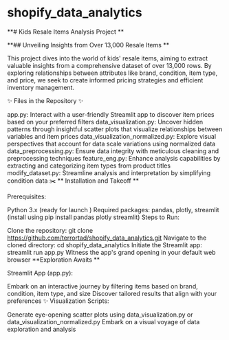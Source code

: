# shopify_data_analytics

**# Kids Resale Items Analysis Project **

**## Unveiling Insights from Over 13,000 Resale Items **

This project dives into the world of kids' resale items, aiming to extract valuable insights from a comprehensive dataset of over 13,000 rows. By exploring relationships between attributes like brand, condition, item type, and price, we seek to create informed pricing strategies and efficient inventory management.

✨ Files in the Repository ✨

app.py: Interact with a user-friendly Streamlit app to discover item prices based on your preferred filters
data_visualization.py: Uncover hidden patterns through insightful scatter plots that visualize relationships between variables and item prices
data_visualization_normalized.py: Explore visual perspectives that account for data scale variations using normalized data
data_preprocessing.py: Ensure data integrity with meticulous cleaning and preprocessing techniques
feature_eng.py: Enhance analysis capabilities by extracting and categorizing item types from product titles ️
modify_dataset.py: Streamline analysis and interpretation by simplifying condition data ✂️
** Installation and Takeoff **

Prerequisites:

Python 3.x (ready for launch )
Required packages: pandas, plotly, streamlit (install using pip install pandas plotly streamlit)
Steps to Run:

Clone the repository: git clone https://github.com/terrortad/shopify_data_analytics.git
Navigate to the cloned directory: cd shopify_data_analytics
Initiate the Streamlit app: streamlit run app.py
Witness the app's grand opening in your default web browser
**Exploration Awaits **

Streamlit App (app.py):

Embark on an interactive journey by filtering items based on brand, condition, item type, and size
Discover tailored results that align with your preferences ✨
Visualization Scripts:

Generate eye-opening scatter plots using data_visualization.py or data_visualization_normalized.py
Embark on a visual voyage of data exploration and analysis
